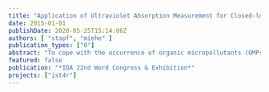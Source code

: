 ```yaml
---
title: "Application of Ultraviolet Absorption Measurement for Closed-loop Control of Tertiary Ozonation"
date: 2015-01-01
publishDate: 2020-05-25T15:14:06Z
authors: [ "stapf", "miehe" ]
publication_types: ["0"]
abstract: "To cope with the occurrence of organic micropollutants (OMPs) in the urban water cycle, different technologies have been tested to upgrade wastewater treatment plants for OMP removal. Measures are either based on adsorption onto activated carbon or ozonation. To ensure an economic and effective operation of the OMP removal, an automatic control system, which adapts the dosage to the varying water quality of the secondary effluent, is necessary. An online OMP measurement is not possible because of the high analytical afford, thus other surrogates have to be used for control purposes instead. One promising surrogate is the reduction of the ultraviolet absorption at 254 nm (delta UVA254) at the ozonation stage, which correlates very well with the OMP removal. In this study, the results of the successful application of the delta UVA254 for a closed-loop control at an ozonation pilot plant for OMP removal are presented with a focus on implementation issues like coping with delay time and the choice of measurement points. OMP removal was assessed for three different delta UVA254 setpoints, of which two of them also were performed as an advanced ozone process. It could be shown that changes of the ozone demand, e.g. by a varying concentration of the dissolved organic carbon (DOC) or nitrite, can be detected and countered by an adaption of the applied ozone dose."
featured: false
publication: "*IOA 22nd Word Congress & Exhibition*"
projects: ["ist4r"]
---
```


